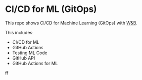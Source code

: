 # CI/CD for ML (GitOps)

This repo shows CI/CD for Machine Learning (GitOps) with [W&B](https://www.wandb.courses/courses/ci-cd-for-machine-learning).

This includes:
  - CI/CD for ML
  - GitHub Actions
  - Testing ML Code
  - GitHub API
  - GitHub Actions for ML

ff

